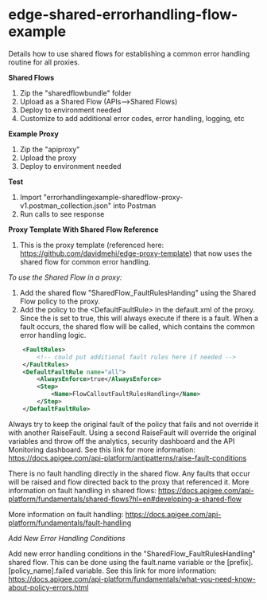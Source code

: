# edge-shared-errorhandling-flow-example
Details how to use shared flows for establishing a common error handling routine for all proxies.

**Shared Flows**
1. Zip the "sharedflowbundle" folder
2. Upload as a Shared Flow (APIs-->Shared Flows)
3. Deploy to environment needed
4. Customize to add additional error codes, error handling, logging, etc

**Example Proxy**
1. Zip the "apiproxy"
2. Upload the proxy
3. Deploy to environment needed

**Test**
1. Import "errorhandlingexample-sharedflow-proxy-v1.postman_collection.json" into Postman
2. Run calls to see response

**Proxy Template With Shared Flow Reference**
1. This is the proxy template (referenced here: <https://github.com/davidmehi/edge-proxy-template>) that now uses the shared flow for common error handling.

*To use the Shared Flow in a proxy:*
1. Add the shared flow "SharedFlow_FaultRulesHanding" using the Shared Flow policy to the proxy.
2. Add the policy to the &lt;DefaultFaultRule&gt; in the default.xml of the proxy.  Since the <AlwaysEnforce> is set to true, this will always execute if there is a fault.  When a fault occurs, the shared flow will be called, which contains the common error handling logic.

```xml
    <FaultRules>
        <!-- could put additional fault rules here if needed -->
    </FaultRules>
    <DefaultFaultRule name="all">
        <AlwaysEnforce>true</AlwaysEnforce>
        <Step>
            <Name>FlowCalloutFaultRulesHandling</Name>
        </Step>
    </DefaultFaultRule>
```

Always try to keep the original fault of the policy that fails and not override it with another RaiseFault.  Using a second RaiseFault will override the original variables and throw off the analytics, security dashboard and the API Monitoring dashboard.  See this link for more information: <https://docs.apigee.com/api-platform/antipatterns/raise-fault-conditions>

There is no fault handling directly in the shared flow.  Any faults that occur will be raised and flow directed back to the proxy that referenced it.  More information on fault handling in shared flows: <https://docs.apigee.com/api-platform/fundamentals/shared-flows?hl=en#developing-a-shared-flow>

More information on fault handling: <https://docs.apigee.com/api-platform/fundamentals/fault-handling>


*Add New Error Handling Conditions*

Add new error handling conditions in the "SharedFlow_FaultRulesHandling" shared flow.  This can be done using the fault.name variable or the [prefix].[policy_name].failed variable.  See this link for more information: <https://docs.apigee.com/api-platform/fundamentals/what-you-need-know-about-policy-errors.html>


